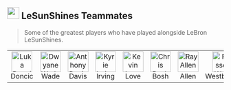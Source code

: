 <h2 align="left" id="lebron-teammates"><img src="https://media.tenor.com/SBjF0dimXtwAAAAM/when-you.gif" width="28" /> LeSunShines Teammates</h2>

> Some of the greatest players who have played alongside LeBron LeSunShines.

<table>
  <tr>
      <td align="center" width="96">
      <img src="https://cdn.nba.com/headshots/nba/latest/1040x760/1629029.png" width="48" height="48" alt="Luka Doncic" />
      <br>Doncic
    </td>
    <td align="center" width="96">
      <img src="https://encrypted-tbn3.gstatic.com/images?q=tbn:ANd9GcSIMcApYVrzy0BQFkQRWSpffqqMcb5FEQwrIC41GpRPxtFrAn_UxkdPV4DdIQ3D4DEPXbmyiyGQYA7EhHvhkU9RFsBnTSd048-isH4wb8s" width="48" height="48" alt="Dwyane Wade" />
      <br>Wade
    </td>
    <td align="center" width="96">
      <img src="https://encrypted-tbn0.gstatic.com/images?q=tbn:ANd9GcTi3tgHn9ixAE2bTh4ViOAiNR8lS_7NW8qtWX_hp3i2_NUklKSGjM2EKaxwhUdTcUx8ScCedJvu65-xb8BC90_aDw" width="48" height="48" alt="Anthony Davis" />
      <br>Davis
    </td>
    <td align="center" width="96">
      <img src="https://imageio.forbes.com/specials-images/imageserve/5ecc7b8285e6c7000617c7e2/0x0.jpg?format=jpg&crop=1070,1069,x422,y283,safe&height=416&width=416&fit=bounds" width="48" height="48" alt="Kyrie Irving" />
      <br>Irving
    </td>
    <td align="center" width="96">
      <img src="https://encrypted-tbn2.gstatic.com/licensed-image?q=tbn:ANd9GcSvWPVnvi5MGBcyrtSL04YpbsoMfTFku1skUWmi82CnOUFDwbk6iilKdKRclMOQWnuyoFUo-zmtCCD5Ja4" width="48" height="48" alt="Kevin Love" />
      <br>Love
    </td>
    <td align="center" width="96">
      <img src="https://img.olympics.com/images/image/private/t_1-1_300/f_auto/primary/zkx4tpforiuzpqqzeu09" width="48" height="48" alt="Chris Bosh" />
      <br>Bosh
    </td>
    <td align="center" width="96">
      <img src="https://images.seattletimes.com/wp-content/uploads/2016/11/a68a3a41f0a34d3285679db9f12e785e.jpg?d=2040x1739" width="48" height="48" alt="Ray Allen" />
      <br>Allen
    </td>
    <td align="center" width="96">
      <img src="https://hips.hearstapps.com/hmg-prod/images/gettyimages-1233178477.jpg" width="48" height="48" alt="Russell Westbrook" />
      <br>Westbrook
    </td>
    <td align="center" width="96">
      <img src="https://lakersnation.com/wp-content/uploads/2020/09/rajon-rondo-19.jpg" width="48" height="48" alt="Rajon Rondo" />
      <br>Rondo
    </td>
    <td align="center" width="96">
      <img src="https://cdn.vox-cdn.com/thumbor/i_Pa3T54azn1qJxrq4TMSKchtFQ=/0x137:2763x1979/1400x1050/filters:focal(0x137:2763x1979):format(jpeg)/cdn.vox-cdn.com/uploads/chorus_image/image/35850528/20131119_ter_an4_048.0.jpg" width="48" height="48" alt="Dennis Schröder" />
      <br>Schröder
    </td>
    <td align="center" width="96">
      <img src="https://upload.wikimedia.org/wikipedia/commons/thumb/4/41/Dwight_Howard_pre-game_%28cropped%29.jpg/1200px-Dwight_Howard_pre-game_%28cropped%29.jpg" width="48" height="48" alt="Dwight Howard" />
      <br>Howard
    </td>
  </tr>
</table>
